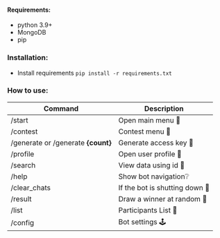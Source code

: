 #### Requirements:
- python 3.9+
- MongoDB
- pip

### Installation:
- Install requirements `pip install -r requirements.txt`


### How to use:

| Command                             | Description                    |
|-------------------------------------|--------------------------------|
| /start                              | Open main menu 🫥              |
| /contest                            | Contest menu 🏅                |
| /generate  or /generate **{count}** | Generate access key 🔑         |
| /profile                            | Open user profile 👤           |
| /search                             | View data using id 🔎          |
| /help                               | Show bot navigation❔           |
| /clear_chats                        | If the bot is shutting down 🍙 |
| /result                             | Draw a winner at random 🏯     |
| /list                               | Participants List 🎫           |
| /config                             | Bot settings 🕹️               |
